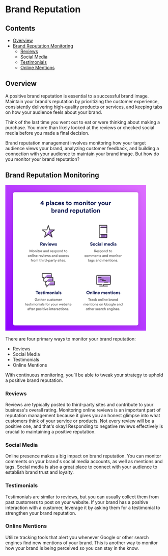 # Brand Reputation

## Contents

- [Overview](#overview)
- [Brand Reputation Monitoring](#brand-reputation-monitoring)
  - [Reviews](#reviews)
  - [Social Media](#social-media)
  - [Testimonials](#testimonials)
  - [Online Mentions](#online-mentions)

## Overview

A positive brand reputation is essential to a successful brand image. Maintain your brand's reputation by prioritizing the customer experience, consistently delivering high-quality products or services, and keeping tabs on how your audience feels about your brand.

Think of the last time you went out to eat or were thinking about making a purchase. You more than likely looked at the reviews or checked social media before you made a final decision.

Brand reputation management involves monitoring how your target audience views your brand, analyzing customer feedback, and building a connection with your audience to maintain your brand image. But how do you monitor your brand reputation?

## Brand Reputation Monitoring

![monitor-brand-reputation](assets/img/monitor-brand-reputation.png)

There are four primary ways to monitor your brand reputation:

- Reviews
- Social Media
- Testimonials
- Online Mentions

With continuous monitoring, you’ll be able to tweak your strategy to uphold a positive brand reputation.

### Reviews

Reviews are typically posted to third-party sites and contribute to your business's overall rating. Monitoring online reviews is an important part of reputation management because it gives you an honest glimpse into what customers think of your service or products. Not every review will be a positive one, and that's okay! Responding to negative reviews effectively is crucial to maintaining a positive reputation.

### Social Media

Online presence makes a big impact on brand reputation. You can monitor comments on your brand's social media accounts, as well as mentions and tags. Social media is also a great place to connect with your audience to establish brand trust and loyalty.

### Testimonials

Testimonials are similar to reviews, but you can usually collect them from past customers to post on your website. If your brand has a positive interaction with a customer, leverage it by asking them for a testimonial to strengthen your brand reputation.

### Online Mentions

Utilize tracking tools that alert you whenever Google or other search engines find new mentions of your brand. This is another way to monitor how your brand is being perceived so you can stay in the know.
